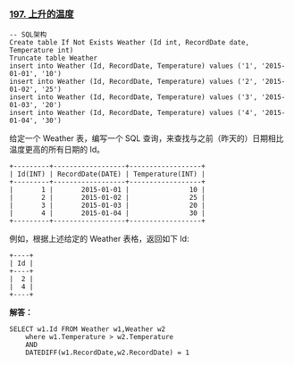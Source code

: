 ### [197. 上升的温度](https://leetcode-cn.com/problems/rising-temperature/)
``` mysql
-- SQL架构
Create table If Not Exists Weather (Id int, RecordDate date, Temperature int)
Truncate table Weather
insert into Weather (Id, RecordDate, Temperature) values ('1', '2015-01-01', '10')
insert into Weather (Id, RecordDate, Temperature) values ('2', '2015-01-02', '25')
insert into Weather (Id, RecordDate, Temperature) values ('3', '2015-01-03', '20')
insert into Weather (Id, RecordDate, Temperature) values ('4', '2015-01-04', '30')
```
给定一个 Weather 表，编写一个 SQL 查询，来查找与之前（昨天的）日期相比温度更高的所有日期的 Id。
``` mysql
+---------+------------------+------------------+
| Id(INT) | RecordDate(DATE) | Temperature(INT) |
+---------+------------------+------------------+
|       1 |       2015-01-01 |               10 |
|       2 |       2015-01-02 |               25 |
|       3 |       2015-01-03 |               20 |
|       4 |       2015-01-04 |               30 |
+---------+------------------+------------------+
```
例如，根据上述给定的 Weather 表格，返回如下 Id:
``` mysql
+----+
| Id |
+----+
|  2 |
|  4 |
+----+
```
**解答：**
``` mysql
SELECT w1.Id FROM Weather w1,Weather w2
	where w1.Temperature > w2.Temperature
	AND 
	DATEDIFF(w1.RecordDate,w2.RecordDate) = 1
```